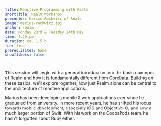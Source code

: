 ```yaml
---
title: Reactive Programming with Realm
shortTitle: Realm Workshop
presenter: Marius Rackwitz of Realm
image: marius-rackwitz.jpg
anchor: realm
date: Monday 23rd & Tuesday 24th May
time: 2:30 pm
duration: ca. 1.5 h
fee: free
prerequisites: None
showTickets: false

---
```


<p>This session will begin with a general introduction into the basic concepts of Realm and how it is fundamentally different from CoreData. Building on these basics, we’ll explore together, how just Realm alone can be central to the architecture of reactive applications.</p>

<p>Marius has been developing mobile &amp; web applications ever since he graduated from university. In more recent years, he has shifted his focus towards mobile development, especially iOS and Objective-C, and now a much larger portion of Swift. With his work on the CocoaPods team, he hasn't forgotten about Ruby either.</p>
